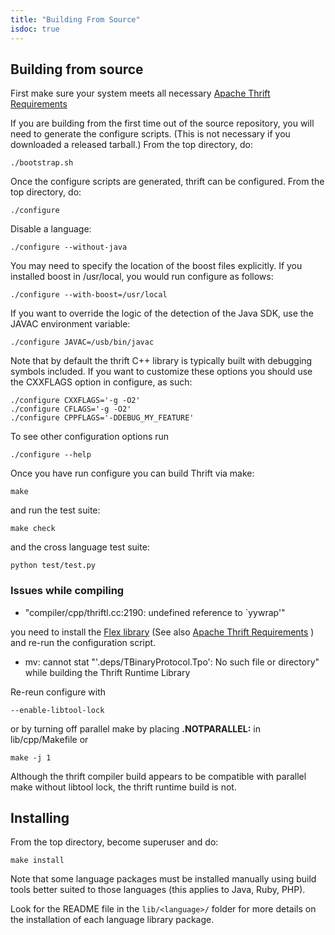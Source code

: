 ```yaml
---
title: "Building From Source"
isdoc: true
---
```


## Building from source
First make sure your system meets all necessary [Apache Thrift Requirements](/docs/install)

If you are building from the first time out of the source repository, you will need to generate the configure scripts.  (This is not necessary if you downloaded a released tarball.)  From the top directory, do:

    ./bootstrap.sh

Once the configure scripts are generated, thrift can be configured.
From the top directory, do:

    ./configure

Disable a language:

    ./configure --without-java

You may need to specify the location of the boost files explicitly. If you installed boost in /usr/local, you would run configure as follows:

    ./configure --with-boost=/usr/local

If you want to override the logic of the detection of the Java SDK, use the JAVAC environment variable:

    ./configure JAVAC=/usb/bin/javac

Note that by default the thrift C++ library is typically built with debugging symbols included. If you want to customize these options you should use the CXXFLAGS option in configure, as such:

    ./configure CXXFLAGS='-g -O2'
    ./configure CFLAGS='-g -O2'
    ./configure CPPFLAGS='-DDEBUG_MY_FEATURE'

To see other configuration options run

    ./configure --help

Once you have run configure you can build Thrift via make:

    make

and run the test suite:

    make check

and the cross language test suite:

    python test/test.py

### Issues while compiling

* "compiler/cpp/thriftl.cc:2190: undefined reference to `yywrap'"

you need to install the [Flex library](https://github.com/westes/flex) (See also [Apache Thrift Requirements](/docs/install) ) and re-run the configuration script.

* mv: cannot stat "'.deps/TBinaryProtocol.Tpo': No such file or directory" while building the Thrift Runtime Library

Re-reun configure with

    --enable-libtool-lock

or by turning off parallel make by placing **.NOTPARALLEL:** in lib/cpp/Makefile or

    make -j 1

Although the thrift compiler build appears to be compatible with parallel make without libtool lock, the thrift runtime build is not.

## Installing

From the top directory, become superuser and do:

    make install

Note that some language packages must be installed manually using build tools
better suited to those languages (this applies to Java, Ruby, PHP).

Look for the README file in the `lib/<language>/` folder for more details on the installation of each language library package.
